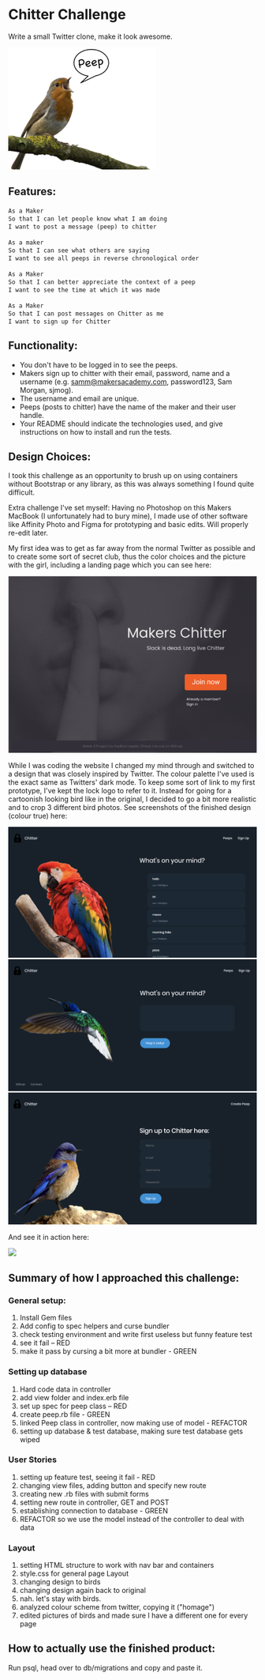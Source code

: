 Chitter Challenge
=================


Write a small Twitter clone, make it look awesome.

![](public/img/peep.png)


Features:
-------

```
As a Maker
So that I can let people know what I am doing  
I want to post a message (peep) to chitter

As a maker
So that I can see what others are saying  
I want to see all peeps in reverse chronological order

As a Maker
So that I can better appreciate the context of a peep
I want to see the time at which it was made

As a Maker
So that I can post messages on Chitter as me
I want to sign up for Chitter
```


Functionality:
------

* You don't have to be logged in to see the peeps.
* Makers sign up to chitter with their email, password, name and a username (e.g. samm@makersacademy.com, password123, Sam Morgan, sjmog).
* The username and email are unique.
* Peeps (posts to chitter) have the name of the maker and their user handle.
* Your README should indicate the technologies used, and give instructions on how to install and run the tests.



Design Choices:
-----

I took this challenge as an opportunity to brush up on using containers without Bootstrap or any library, as this was always something I found quite difficult.

Extra challenge I've set myself: Having no Photoshop on this Makers MacBook (I unfortunately had to bury mine), I made use of other software like Affinity Photo and Figma for prototyping and basic edits. Will properly re-edit later.

My first idea was to get as far away from the normal Twitter as possible and to create some sort of secret club, thus the color choices and the picture with the girl, including a landing page which you can see here:

![](public/img/designdraft.png)


While I was coding the website I changed my mind through and switched to a design that was closely inspired by Twitter.
The colour palette I've used is the exact same as Twitters' dark mode. To keep some sort of link to my first prototype, I've kept the lock logo to refer to it. Instead for going for a cartoonish looking bird like in the original, I decided to go a bit more realistic and to crop 3 different bird photos.
See screenshots of the finished design (colour true) here:

![](public/img/Screenshot.png)
![](public/img/Screenshot2.png)
![](public/img/Screenshot3.png)


And see it in action here:

![](public/img/preview.gif)



Summary of how I approached this challenge:
------

### General setup:

1) Install Gem files
2) Add config to spec helpers and curse bundler
3) check testing environment and write first useless but funny feature test
4) see it fail – RED
5) make it pass by cursing a bit more at bundler - GREEN


### Setting up database

1) Hard code data in controller
2) add view folder and index.erb file
3) set up spec for peep class – RED
4) create peep.rb file - GREEN
5) linked Peep class in controller, now making use of model - REFACTOR
6) setting up database & test database, making sure test database gets wiped


### User Stories

1) setting up feature test, seeing it fail - RED
2) changing view files, adding button and specify new route
3) creating new .rb files with submit forms
4) setting new route in controller, GET and POST
5) establishing connection to database - GREEN
6) REFACTOR so we use the model instead of the controller to deal with data


### Layout

1) setting HTML structure to work with nav bar and containers
2) style.css for general page Layout
3) changing design to birds
4) changing design again back to original
5) nah. let's stay with birds.
6) analyzed colour scheme from twitter, copying it ("homage")
7) edited pictures of birds and made sure I have a different one for every page


How to actually use the finished product:
------

Run psql, head over to db/migrations and copy and paste it.
